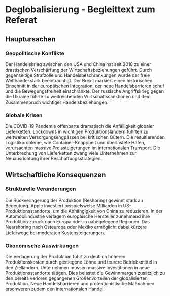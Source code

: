# Deglobalisierung - Begleittext zum Referat

## Hauptursachen

### Geopolitische Konflikte
Der Handelskrieg zwischen den USA und China hat seit 2018 zu einer drastischen Verschärfung der Wirtschaftsbeziehungen geführt. Durch gegenseitige Strafzölle und Handelsbeschränkungen wurde der freie Welthandel stark beeinträchtigt. Der Brexit markiert einen historischen Einschnitt in der europäischen Integration, der neue Handelsbarrieren schuf und die Bewegungsfreiheit einschränkte. Der russische Angriffskrieg gegen die Ukraine führte zu weitreichenden Wirtschaftssanktionen und dem Zusammenbruch wichtiger Handelsbeziehungen.

### Globale Krisen
Die COVID-19 Pandemie offenbarte dramatisch die Anfälligkeit globaler Lieferketten. Lockdowns in wichtigen Produktionsländern führten zu weltweiten Versorgungsengpässen bei kritischen Gütern. Die resultierenden Logistikprobleme, wie Container-Knappheit und überlastete Häfen, verursachten massive Preissteigerungen im internationalen Transport. Die Unterbrechung von Lieferketten zwang viele Unternehmen zur Neuausrichtung ihrer Beschaffungsstrategien.

## Wirtschaftliche Konsequenzen

### Strukturelle Veränderungen
Die Rückverlagerung der Produktion (Reshoring) gewinnt stark an Bedeutung. Apple investiert beispielsweise Milliarden in US-Produktionsstandorte, um die Abhängigkeit von China zu reduzieren. In der Automobilindustrie verlagern europäische Hersteller zunehmend ihre Produktion zurück nach Europa oder in nahegelegene Regionen. Das Nearshoring nach Osteuropa oder Mexiko ermöglicht dabei kürzere Lieferwege bei moderaten Kostensteigerungen.

### Ökonomische Auswirkungen
Die Verlagerung der Produktion führt zu deutlich höheren Produktionskosten durch gestiegene Löhne und teurere Betriebsmittel in den Zielländern. Unternehmen müssen massive Investitionen in neue Produktionsstandorte tätigen. Dies belastet die Gewinnmargen zusätzlich zu den bereits verloren gegangenen Größenvorteilen der globalisierten Produktion. Neue Handelsbarrieren und protektionistische Maßnahmen erschweren zudem den internationalen Handel.
